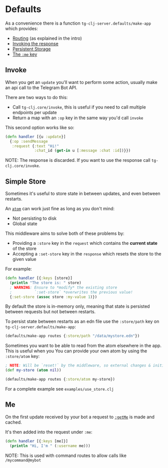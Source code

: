 # Defaults

As a convenience there is a function `tg-clj-server.defaults/make-app` which provides:
- [Routing](./intro.md#routing) (as explained in the intro)
- [Invoking the response](#invoke)
- [Persistent Storage](#simple-store)
- [The `:me` key](#me)

## Invoke

When you get an `update` you'll want to perform some action, usually make an api call to the Telegram Bot API.

There are two ways to do this:
- Call `tg-clj.core/invoke`, this is useful if you need to call multiple endpoints per update
- Return a map with an `:op` key in the same way you'd call `invoke`

This second option works like so:
```clojure
(defn handler [{u :update}]
  {:op :sendMessage
   :request {:text "Hi!"
             :chat_id (get-in u [:message :chat :id])}})
```

NOTE: The response is discarded. If you want to use the response call `tg-clj.core/invoke`.


## Simple Store

Sometimes it's useful to store state in between updates, and even between restarts.

An [`atom`](https://clojuredocs.org/clojure.core/atom) can work just fine as long as you don't mind:
- Not persisting to disk
- Global state

This middleware aims to solve both of these problems by:
- Providing a `:store` key in the `request` which contains the **current state** of the store
- Accepting a `:set-store` key in the `response` which resets the store to the given value

For example:
```clojure
(defn handler [{:keys [store}]
  (println "The store is: " store)
  ; WARNING: Ensure to *modify* the existing store
  ;          `:set-store` *overwrites the previous value!
  {:set-store (assoc store :my-value 1)})
```

By default the store is in-memory only, meaning that state is persisted between requests but not between restarts.

To persist state between restarts as an edn file use the `:store/path` key on `tg-clj-server.defaults/make-app`:
```clojure
(defaults/make-app routes {:store/path "/data/mystore.edn"})
```

Sometimes you want to be able to read from the atom elsewhere in the app.
This is useful when you 
You can provide your own atom by using the `:store/atom` key:
```clojure
; NOTE: Will be `reset!` by the middleware, so external changes & initial values aren't persisted
(def my-store (atom nil))

(defaults/make-app routes {:store/atom my-store})
```

For a complete example see `examples/use_store.clj`


## Me

On the first update received by your bot a request to [`:getMe`](https://core.telegram.org/bots/api#getme) is made and cached.

It's then added into the request under `:me`:

```clojure
(defn handler [{:keys [me]}]
  (println "Hi, I'm " (:username me)))
```

NOTE: This is used with command routes to allow calls like `/mycommand@mybot`
